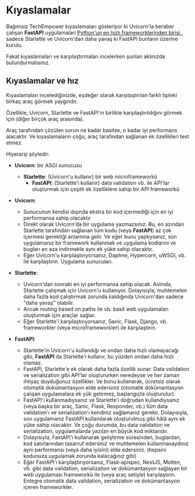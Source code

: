 # Kıyaslamalar

Bağımsız TechEmpower kıyaslamaları gösteriyor ki Uvicorn'la beraber çalışan **FastAPI** uygulamaları <a href="https://www.techempower.com/benchmarks/#section=test&runid=7464e520-0dc2-473d-bd34-dbdfd7e85911&hw=ph&test=query&l=zijzen-7" class="external-link" target="_blank">Python'un en hızlı frameworklerinden birisi </a>, sadece Starlette ve Uvicorn'dan daha yavaş ki FastAPI bunların üzerine kurulu.

Fakat kıyaslamaları ve karşılaştırmaları incelerken şunları aklınızda bulundurmalısınız.

## Kıyaslamalar ve hız

Kıyaslamaları incelediğinizde, eşdeğer olarak karşılaştırılan farklı tipteki birkaç araç görmek yaygındır.

Özellikle, Uvicorn, Starlette ve FastAPI'ın birlikte karşılaştırıldığını görmek için (diğer birçok araç arasında).

Araç tarafından çözülen sorun ne kadar basitse, o kadar iyi performans alacaktır. Ve kıyaslamaların çoğu, araç tarafından sağlanan ek özellikleri test etmez.

Hiyerarşi şöyledir:

* **Uvicorn**: bir ASGI sunucusu
    * **Starlette**: (Uvicorn'u kullanır) bir web microframeworkü
        * **FastAPI**: (Starlette'i kullanır) data validation vb. ile API'lar oluşturmak için çeşitli ek özelliklere sahip bir API frameworkü

* **Uvicorn**:
    * Sunucunun kendisi dışında ekstra bir kod içermediği için en iyi performansa sahip olacaktır
    * Direkt olarak Uvicorn'da bir uygulama yazmazsınız. Bu, en azından Starlette tarafından sağlanan tüm kodu (veya **FastAPI**) az çok içermesi gerektiği anlamına gelir. Ve eğer bunu yaptıysanız, son uygulamanız bir framework kullanmak ve uygulama kodlarını ve bugları en aza indirmekle aynı ek yüke sahip olacaktır.
    * Eğer Uvicorn'u karşılaştırıyorsanız, Daphne, Hypercorn, uWSGI, vb. ile karşılaştırın. Uygulama sunucuları.
* **Starlette**:
    * Uvicorn'dan sonraki en iyi performansa sahip olacak. Aslında, Starlette çalışmak için Uvicorn'u kullanıyor. Dolayısıyla, muhtemelen daha fazla kod çalıştırmak zorunda kaldığında Uvicorn'dan sadece "daha yavaş" olabilir.
    * Ancak routing based on paths ile vb. basit web uygulamaları oluşturmak için araçlar sağlar.
    * Eğer Starlette'i karşılaştırıyorsanız, Sanic, Flask, Django, vb. frameworkler (veya microframeworkler) ile karşılaştırın.
* **FastAPI**:
    * Starlette'in Uvicorn'u kullandığı ve ondan daha hızlı olamayacağı gibi, **FastAPI** da Starlette'i kullanır, bu yüzden ondan daha hızlı olamaz.
    * FastAPI, Starlette'e ek olarak daha fazla özellik sunar. Data validation ve serialization gibi API'lar oluştururken neredeyse ve her zaman ihtiyaç duyduğunuz özellikler. Ve bunu kullanarak, ücretsiz olarak otomatik dokümantasyon elde edersiniz (otomatik dokümantasyon çalışan uygulamalara ek yük getirmez, başlangıçta oluşturulur).
    * FastAPI'ı kullanmadıysanız ve Starlette'i doğrudan kullandıysanız (veya başka bir araç, Sanic, Flask, Responder, vb.) tüm data validation'ı ve serialization'ı kendiniz sağlamanız gerekir. Dolayısıyla, son uygulamanız FastAPI kullanılarak oluşturulmuş gibi hâlâ aynı ek yüke sahip olacaktır. Ve çoğu durumda, bu data validation ve serialization, uygulamalarda yazılan en büyük kod miktarıdır.
    * Dolayısıyla, FastAPI'ı kullanarak geliştirme süresinden, buglardan, kod satırlarından tasarruf edersiniz ve muhtemelen kullanmasaydınız aynı performansı (veya daha iyisini) elde edersiniz. (hepsini kodunuza uygulamak zorunda kalacağınız gibi)
    * Eğer FastAPI'ı karşılaştırıyorsanız, Flask-apispec, NestJS, Molten, vb. gibi data validation, serialization ve dokümantasyon sağlayan bir web uygulaması frameworkü ile (veya araç setiyle) karşılaştırın. Entegre otomatik data validation, serialization ve dokümantasyon içeren frameworkler.
